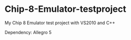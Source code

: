 Chip-8-Emulator-testproject
===========================

My Chip 8 Emulator test project with VS2010 and C++

Dependency: Allegro 5
